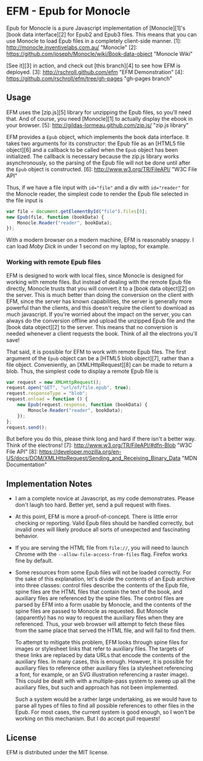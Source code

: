 EFM - Epub for Monocle
======================
Epub for Monocle is a pure Javascript implementation of [Monocle][1]'s
[book data interface][2] for Epub2 and Epub3 files.  This means that you
can use Monocle to load Epub files in a completely client-side manner.
[1]: http://monocle.inventivelabs.com.au/ "Monocle"
[2]: https://github.com/joseph/Monocle/wiki/Book-data-object "Monocle Wiki"

[See it][3] in action, and check out [this branch][4] to see how EFM is
deployed.
[3]: http://rschroll.github.com/efm "EFM Demonstration"
[4]: https://github.com/rschroll/efm/tree/gh-pages "gh-pages branch"

Usage
-----
EFM uses the [zip.js][5] library for unzipping the Epub files, so you'll
need that.  And of course, you need [Monocle][1] to actually display
the ebook in your browser.
[5]: http://gildas-lormeau.github.com/zip.js/ "zip.js library"

EFM provides a `Epub` object, which implements the book data interface.  It
takes two arguments for its constructor: the Epub file as an [HTML5 file
object][6] and a callback to be called when the `Epub` object has been
initialized.  The callback is necessary because the zip.js library works
asynchronously, so the parsing of the Epub file will not be done until
after the `Epub` object is constructed.
[6]: http://www.w3.org/TR/FileAPI/ "W3C File API"

Thus, if we have a file input with `id="file"` and a div with `id="reader"`
for the Monocle reader, the simplest code to render the Epub file selected
in the file input is
```javascript
var file = document.getElementById("file").files[0];
new Epub(file, function (bookData) {
    Monocle.Reader("reader", bookData);
});
```
With a modern browser on a modern machine, EFM is reasonably snappy.  I can
load _Moby Dick_ in under 1 second on my laptop, for example.

### Working with remote Epub files

EFM is designed to work with local files, since Monocle is designed for
working with remote files.  But instead of dealing with the remote Epub
file directly, Monocle trusts that you will convert it to a [book data
object][2] on the server.  This is much better than doing the conversion
on the client with EFM, since the server has known capabilities, the server
is generally more powerful than the clients, and this doesn't require the
client to download as much javascript.  If you're worried about the impact
on the server, you can always do the conversion offline and upload the
unzipped Epub file and the [book data object][2] to the server.  This means
that no conversion is needed whenever a client requests the book.  Think
of all the electrons you'll save!

That said, it is possible for EFM to work with remote Epub files.  The
first argument of the `Epub` object can be a [HTML5 blob object][7], rather
than a file object.  Conveniently, an [XMLHttpRequest][8] can be made to
return a blob.  Thus, the simplest code to display a remote Epub file is
```javascript
var request = new XMLHttpRequest();
request.open("GET", "url/of/file.epub", true);
request.responseType = "blob";
request.onload = function () {
    new Epub(request.response, function (bookData) {
        Monocle.Reader("reader", bookData);
    });
};
request.send();
```
But before you do this, please think long and hard if there isn't a better
way.  Think of the electrons!
[7]: http://www.w3.org/TR/FileAPI/#dfn-Blob "W3C File API"
[8]: https://developer.mozilla.org/en-US/docs/DOM/XMLHttpRequest/Sending_and_Receiving_Binary_Data "MDN Documentation"

Implementation Notes
--------------------
* I am a complete novice at Javascript, as my code demonstrates.  Please
  don't laugh too hard.  Better yet, send a pull request with fixes.

* At this point, EFM is more a proof-of-concept.  There is little error
  checking or reporting.  Valid Epub files should be handled correctly,
  but invalid ones will likely produce all sorts of unexpected and
  fascinating behavior.

* If you are serving the HTML file from `file://`, you will need to
  launch Chrome with the `--allow-file-access-from-files` flag. Firefox
  works fine by default.

* Some resources from some Epub files will not be loaded correctly.  For
  the sake of this explanation, let's divide the contents of an Epub
  archive into three classes: control files describe the contents of the
  Epub file, spine files are the HTML files that contain the text of the
  book, and auxiliary files are referenced by the spine files.  The
  control files are parsed by EFM into a form usable by Monocle, and the
  contents of the spine files are passed to Monocle as requested.  But
  Monocle (apparently) has no way to request the auxiliary files when
  they are referenced.  Thus, your web browser will attempt to fetch
  these files from the same place that served the HTML file, and will
  fail to find them.

  To attempt to mitigate this problem, EFM looks through spine files for
  images or stylesheet links that refer to auxiliary files.  The targets
  of these links are replaced by data URLs that encode the contents of
  the auxiliary files.  In many cases, this is enough.  However, it is
  possible for auxiliary files to reference other auxiliary files (a
  stylesheet referencing a font, for example, or an SVG illustration
  referencing a raster image).  This could be dealt with with a 
  multiple-pass system to sweep up all the auxiliary files, but such
  and approach has not been implemented.
  
  Such a system would be a rather large undertaking, as we would have
  to parse all types of files to find all possible references to other
  files in the Epub.  For most cases, the current system is good enough,
  so I won't be working on this mechanism.  But I do accept pull requests!

License
-------
EFM is distributed under the MIT license.
